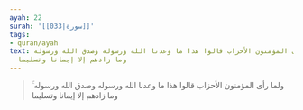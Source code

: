 ```yaml
---
ayah: 22
surah: '[[033|سورة]]'
tags:
- quran/ayah
text: ولما رأى المؤمنون الأحزاب قالوا هذا ما وعدنا الله ورسوله وصدق الله ورسوله ۚ
  وما زادهم إلا إيمانا وتسليما
---
```

> ولما رأى المؤمنون الأحزاب قالوا هذا ما وعدنا الله ورسوله وصدق الله ورسوله ۚ وما زادهم إلا إيمانا وتسليما
